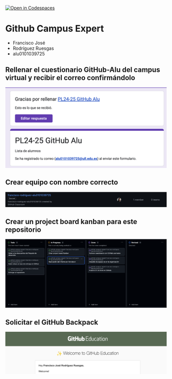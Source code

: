 [![Open in Codespaces](https://classroom.github.com/assets/launch-codespace-2972f46106e565e64193e422d61a12cf1da4916b45550586e14ef0a7c637dd04.svg)](https://classroom.github.com/open-in-codespaces?assignment_repo_id=17890035)
# Github Campus Expert 

- Francisco José 
- Rodríguez Ruesgas 
- alu0101039725

## Rellenar el cuestionario GitHub-Alu del campus virtual y recibir el correo confirmándolo

![correo de confirmacion del cuestionario](docs/correo-cuestionario.png)

## Crear equipo con nombre correcto

![equipo](docs/equipo.png)

## Crear un project board kanban para este repositorio

![project board kanban](docs/project-board.png)

## Solicitar el GitHub Backpack

![github backpack](docs/estudent_github.png)
